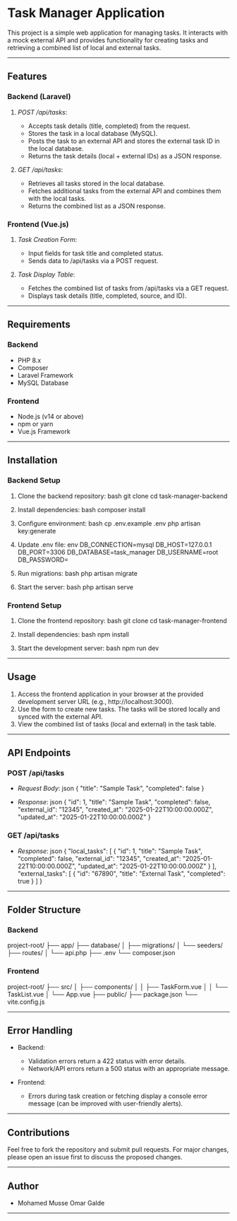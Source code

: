# Task Manager Application

This project is a simple web application for managing tasks. It interacts with a mock external API and provides functionality for creating tasks and retrieving a combined list of local and external tasks.

---

## Features

### Backend (Laravel)
1. *POST /api/tasks*:
   - Accepts task details (title, completed) from the request.
   - Stores the task in a local database (MySQL).
   - Posts the task to an external API and stores the external task ID in the local database.
   - Returns the task details (local + external IDs) as a JSON response.

2. *GET /api/tasks*:
   - Retrieves all tasks stored in the local database.
   - Fetches additional tasks from the external API and combines them with the local tasks.
   - Returns the combined list as a JSON response.

### Frontend (Vue.js)
1. *Task Creation Form*:
   - Input fields for task title and completed status.
   - Sends data to /api/tasks via a POST request.

2. *Task Display Table*:
   - Fetches the combined list of tasks from /api/tasks via a GET request.
   - Displays task details (title, completed, source, and ID).

---

## Requirements

### Backend
- PHP 8.x
- Composer
- Laravel Framework
- MySQL Database

### Frontend
- Node.js (v14 or above)
- npm or yarn
- Vue.js Framework

---

## Installation

### Backend Setup
1. Clone the backend repository:
   bash
   git clone <backend-repo-url>
   cd task-manager-backend
   
2. Install dependencies:
   bash
   composer install
   
3. Configure environment:
   bash
   cp .env.example .env
   php artisan key:generate
   
4. Update .env file:
   env
   DB_CONNECTION=mysql
   DB_HOST=127.0.0.1
   DB_PORT=3306
   DB_DATABASE=task_manager
   DB_USERNAME=root
   DB_PASSWORD=
   
5. Run migrations:
   bash
   php artisan migrate
   
6. Start the server:
   bash
   php artisan serve
   

### Frontend Setup
1. Clone the frontend repository:
   bash
   git clone <frontend-repo-url>
   cd task-manager-frontend
   
2. Install dependencies:
   bash
   npm install
   
3. Start the development server:
   bash
   npm run dev
   

---

## Usage

1. Access the frontend application in your browser at the provided development server URL (e.g., http://localhost:3000).
2. Use the form to create new tasks. The tasks will be stored locally and synced with the external API.
3. View the combined list of tasks (local and external) in the task table.

---

## API Endpoints

### POST /api/tasks
- *Request Body*:
  json
  {
    "title": "Sample Task",
    "completed": false
  }
  
- *Response*:
  json
  {
    "id": 1,
    "title": "Sample Task",
    "completed": false,
    "external_id": "12345",
    "created_at": "2025-01-22T10:00:00.000Z",
    "updated_at": "2025-01-22T10:00:00.000Z"
  }
  

### GET /api/tasks
- *Response*:
  json
  {
    "local_tasks": [
      {
        "id": 1,
        "title": "Sample Task",
        "completed": false,
        "external_id": "12345",
        "created_at": "2025-01-22T10:00:00.000Z",
        "updated_at": "2025-01-22T10:00:00.000Z"
      }
    ],
    "external_tasks": [
      {
        "id": "67890",
        "title": "External Task",
        "completed": true
      }
    ]
  }
  

---

## Folder Structure

### Backend

project-root/
├── app/
├── database/
│   ├── migrations/
│   └── seeders/
├── routes/
│   └── api.php
├── .env
└── composer.json


### Frontend

project-root/
├── src/
│   ├── components/
│   │   ├── TaskForm.vue
│   │   └── TaskList.vue
│   └── App.vue
├── public/
├── package.json
└── vite.config.js


---

## Error Handling

- Backend:
  - Validation errors return a 422 status with error details.
  - Network/API errors return a 500 status with an appropriate message.

- Frontend:
  - Errors during task creation or fetching display a console error message (can be improved with user-friendly alerts).

---

## Contributions

Feel free to fork the repository and submit pull requests. For major changes, please open an issue first to discuss the proposed changes.


---

## Author

- Mohamed Musse Omar Galde


---
